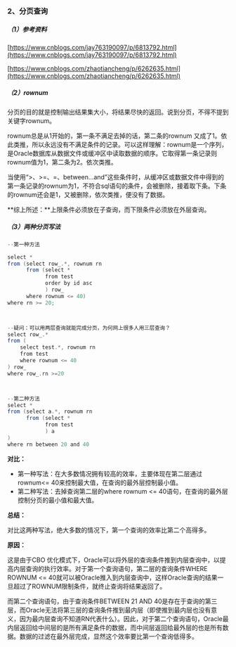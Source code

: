### 2、分页查询

##### （1）参考资料

[https://www.cnblogs.com/jay763190097/p/6813792.html](https://www.cnblogs.com/jay763190097/p/6813792.html)

[https://www.cnblogs.com/zhaotiancheng/p/6262635.html](https://www.cnblogs.com/zhaotiancheng/p/6262635.html)

##### （2）rownum

分页的目的就是控制输出结果集大小，将结果尽快的返回。说到分页，不得不提到关键字rownum。

rownum总是从1开始的，第一条不满足去掉的话，第二条的rownum 又成了1。依此类推，所以永远没有不满足条件的记录。可以这样理解：rownum是一个序列，是Oracle数据库从数据文件或缓冲区中读取数据的顺序。它取得第一条记录则rownum值为1，第二条为2。依次类推。

当使用“&gt;、&gt;=、=、between...and”这些条件时，从缓冲区或数据文件中得到的第一条记录的rownum为1，不符合sql语句的条件，会被删除，接着取下条。下条的rownum还会是1，又被删除，依次类推，便没有了数据。

**综上所述：**上限条件必须放在子查询，而下限条件必须放在外层查询。

##### （3）两种分页写法

```java
--第一种方法

select *
from (select row_.*, rownum rn
      from (select *
            from test
            order by id asc
            ) row_
      where rownum <= 40)
where rn >= 20;



--疑问：可以用两层查询就能完成分页，为何网上很多人用三层查询？
select row_.*
from (
    select test.*, rownum rn
    from test
    where rownum <= 40
) row_
where row_.rn >=20



--第二种方法
select * 
from (select a.*, rownum rn  
      from (select * 
            from test
            ) a
)
where rn between 20 and 40
```

**对比：**

* 第一种写法：在大多数情况拥有较高的效率，主要体现在第二层通过rownum&lt;= 40来控制最大值，在查询的最外层控制最小值。
* 第二种写法：去掉查询第二层的where rownum &lt;= 40语句，在查询的最外层控制分页的最小值和最大值。

**总结：**

对比这两种写法，绝大多数的情况下，第一个查询的效率比第二个高得多。

**原因：**

这是由于CBO 优化模式下，Oracle可以将外层的查询条件推到内层查询中，以提高内层查询的执行效率。对于第一个查询语句，第二层的查询条件WHERE ROWNUM &lt;= 40就可以被Oracle推入到内层查询中，这样Oracle查询的结果一旦超过了ROWNUM限制条件，就终止查询将结果返回了。

而第二个查询语句，由于查询条件BETWEEN 21 AND 40是存在于查询的第三层，而Oracle无法将第三层的查询条件推到最内层（即使推到最内层也没有意义，因为最内层查询不知道RN代表什么）。因此，对于第二个查询语句，Oracle最内层返回给中间层的是所有满足条件的数据，而中间层返回给最外层的也是所有数据。数据的过滤在最外层完成，显然这个效率要比第一个查询低得多。

